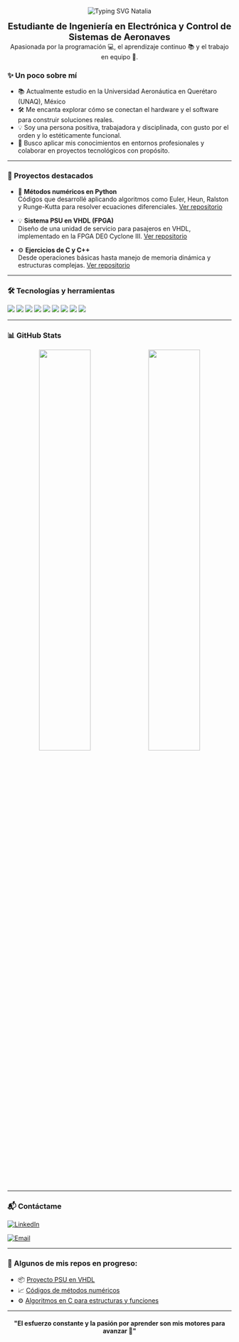 <p align="center">
  <img src="https://readme-typing-svg.demolab.com?font=Courier+New&size=36&duration=2500&pause=1000&color=FF69B4&center=true&vCenter=true&width=900&lines=%C2%A1Hola!+Soy+Natalia+Salazar+%F0%9F%9A%80;%C2%A1Bienvenidos+a+mi+perfil+de+GitHub!+%F0%9F%91%8B" alt="Typing SVG Natalia" />
</p>

<p align="center">
  <strong style="font-size: 20px;">Estudiante de Ingeniería en Electrónica y Control de Sistemas de Aeronaves</strong><br>
  Apasionada por la programación 💻, el aprendizaje continuo 📚 y el trabajo en equipo 🤝.
</p>



### ✨ Un poco sobre mí
- 📚 Actualmente estudio en la Universidad Aeronáutica en Querétaro (UNAQ), México
- 🛠️ Me encanta explorar cómo se conectan el hardware y el software para construir soluciones reales.
- 💡 Soy una persona positiva, trabajadora y disciplinada, con gusto por el orden y lo estéticamente funcional.
- 🎯 Busco aplicar mis conocimientos en entornos profesionales y colaborar en proyectos tecnológicos con propósito.

---

### 🚀 Proyectos destacados

- 🧠 **Métodos numéricos en Python**  
  Códigos que desarrollé aplicando algoritmos como Euler, Heun, Ralston y Runge-Kutta para resolver ecuaciones diferenciales. [Ver repositorio](#)

- 💡 **Sistema PSU en VHDL (FPGA)**  
  Diseño de una unidad de servicio para pasajeros en VHDL, implementado en la FPGA DE0 Cyclone III. [Ver repositorio](#)

- ⚙️ **Ejercicios de C y C++**  
  Desde operaciones básicas hasta manejo de memoria dinámica y estructuras complejas. [Ver repositorio](#)

---

### 🛠️ Tecnologías y herramientas

<p align="left">
  <img src="https://img.shields.io/badge/Git-%23F05033.svg?&style=for-the-badge&logo=git&logoColor=white"/>
  <img src="https://img.shields.io/badge/GitHub-%23121011.svg?&style=for-the-badge&logo=github&logoColor=white"/>
  <img src="https://img.shields.io/badge/Python-3670A0?style=for-the-badge&logo=python&logoColor=ffdd54"/>
  <img src="https://img.shields.io/badge/C/C++-00599C?style=for-the-badge&logo=c&logoColor=white"/>
  <img src="https://img.shields.io/badge/VHDL-652D90?style=for-the-badge"/>
  <img src="https://img.shields.io/badge/MATLAB-%23e34f26.svg?style=for-the-badge&logo=mathworks&logoColor=white"/>
  <img src="https://img.shields.io/badge/Codeblocks-000000?style=for-the-badge&logo=codeblocks&logoColor=white"/>
  <img src="https://img.shields.io/badge/VSCode-007ACC?style=for-the-badge&logo=visual-studio-code&logoColor=white"/>
  <img src="https://img.shields.io/badge/Warp-Terminal-black?style=for-the-badge"/>
</p>

---

### 📊 GitHub Stats

<p align="center">
  <img width="48%" src="https://github-readme-stats.vercel.app/api?username=NataliaaSalazarr23&show_icons=true&theme=tokyonight" />
  <img width="48%" src="https://github-readme-streak-stats.herokuapp.com/?user=NataliaaSalazarr23&theme=tokyonight" />
</p>

---

### 📬 Contáctame

[![LinkedIn](https://img.shields.io/badge/-LinkedIn-0077B5?style=flat-square&logo=linkedin&logoColor=white)](http://linkedin.com/in/natalia-marian-salazar-domínguez-3a281631b)

[![Email](https://img.shields.io/badge/-Email-D14836?style=flat-square&logo=gmail&logoColor=white)](mailto:nataliasalazardo@gmail.com)

---

### 📂 Algunos de mis repos en progreso:

- 📦 [Proyecto PSU en VHDL](#)
- 📈 [Códigos de métodos numéricos](#)
- ⚙️ [Algoritmos en C para estructuras y funciones](#)

---

<h4 align="center">"El esfuerzo constante y la pasión por aprender son mis motores para avanzar 🚀"</h4>
